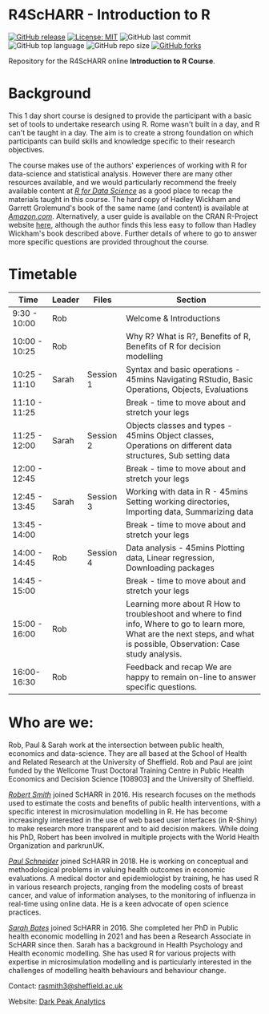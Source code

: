 # R4ScHARR - Introduction to R

[![GitHub release](https://img.shields.io/badge/R-HEDS-green)](https://img.shields.io/badge/R-hello-green)
[![License: MIT](https://img.shields.io/badge/License-MIT-yellow.svg)](https://opensource.org/licenses/MIT)
![GitHub last commit](https://img.shields.io/github/last-commit/ScHARR-PHEDS/R4ScHARR?color=red&style=plastic)
![GitHub top language](https://img.shields.io/github/languages/top/ScHARR-PHEDS/R4ScHARR?style=plastic)
![GitHub repo size](https://img.shields.io/github/repo-size/ScHARR-PHEDS/R4ScHARR?style=plastic)
[![GitHub forks](https://img.shields.io/github/forks/ScHARR-PHEDS/R4ScHARR?style=social&label=Fork&maxAge=2592000)](https://GitHub.com/ScHARR-PHEDS/R4ScHARR/network/)

Repository for the R4ScHARR online **Introduction to R Course**. 

# Background

This 1 day short course is designed to provide the participant with a basic set of tools to undertake research using R. Rome wasn't built in a day, and R can't be taught in a day. The aim is to create a strong foundation on which participants can build skills and knowledge specific to their research objectives.

The course makes use of the authors' experiences of working with R for data-science and statistical analysis. However there are many other resources available, and we would particularly recommend the freely available content at *[R for Data Science](https://r4ds.had.co.nz/)* as a good place to recap the materials taught in this course. The hard copy of Hadley Wickham and Garrett Grolemund's book of the same name (and content) is available at *[Amazon.com](https://r4ds.had.co.nz/)*. Alternatively, a user guide is available on the CRAN R-Project website [here](https://cran.r-project.org/doc/manuals/r-release/R-intro.html), although the author finds this less easy to follow than Hadley Wickham's book described above. Further details of where to go to answer more specific questions are provided throughout the course.

# Timetable

Time         |Leader|Files    |Section                                                                                                                                                                      
------------------|---------|-----------|-----------------------------
9:30 - 10:00 |Rob   |         |Welcome & Introductions                                                                                                                                                      
10:00 - 10:25|Rob   |         |Why R? What is R?, Benefits of R, Benefits of R for decision modelling                                                                                                       
10:25 - 11:10| Sarah |Session 1|Syntax and basic operations - 45mins Navigating RStudio, Basic Operations, Objects, Evaluations                                                                              
11:10 - 11:25|      |         |Break - time to move about and stretch your legs                                                                                                                                                                
11:25 - 12:00| Sarah |Session 2|Objects classes and types - 45mins Object classes, Operations on different data structures, Sub setting data                                                                 
12:00 - 12:45|      |         |Break - time to move about and stretch your legs                                                                                                                                                                
12:45 - 13:45| Sarah |Session 3|Working with data in R - 45mins Setting working directories, Importing data, Summarizing data                                                                                
13:45 - 14:00|      |         |Break - time to move about and stretch your legs                                                                                                                                                                 
14:00 - 14:45| Rob   |Session 4|Data analysis - 45mins Plotting data, Linear regression, Downloading packages                                                                                                
14:45 - 15:00|      |         |Break - time to move about and stretch your legs                                                                                                                                                               
15:00 - 16:00|Rob   |         |Learning more about R How to troubleshoot and where to find info, Where to go to learn more, What are the next steps, and what is possible, Observation: Case study analysis.
16:00- 16:30|Rob   |         |Feedback and recap We are happy to remain on-line to answer specific questions.                                                                                               

# Who are we:

Rob, Paul & Sarah work at the intersection between public health, economics and data-science. They are all based at the School of Health and Related Research at the University of Sheffield. Rob and Paul are joint funded by the Wellcome Trust Doctoral Training Centre in Public Health Economics and Decision Science [108903] and the University of Sheffield.

*[Robert Smith](https://www.linkedin.com/in/robert-smith-53b28438/)* joined ScHARR in 2016. His research focuses on the methods used to estimate the costs and benefits of public health interventions, with a specific interest in microsimulation modelling in R. He has become increasingly interested in the use of web based user interfaces (in R-Shiny) to make research more transparent and to aid decision makers. While doing his PhD, Robert has been involved in multiple projects with the World Health Organization and parkrunUK.

*[Paul Schneider](https://bitowaqr.github.io/)* joined ScHARR in 2018. He is working on conceptual and methodological problems in valuing health outcomes in economic evaluations. A medical doctor and epidemiologist by training, he has used R in various research projects, ranging from the modeling costs of breast cancer, and value of information analyses, to the monitoring of influenza in real-time using online data. He is a keen advocate of open science practices.

*[Sarah Bates](https://www.linkedin.com/in/sarah-bates-647ab9145/)* joined ScHARR in 2016. She completed her PhD in Public health economic modelling in 2021 and has been a Research Associate in ScHARR since then. Sarah has a background in Health Psychology and Health economic modelling. She has used R for various projects with expertise in microsimulation modelling and is particularly interested in the challenges of modelling health behaviours and behaviour change.

Contact:   rasmith3@sheffield.ac.uk

Website: [Dark Peak Analytics](https://www.darkpeakanalytics.com)




